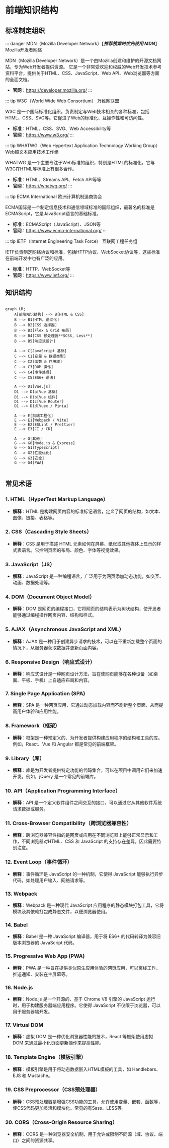 # 前端知识结构

## 标准制定组织

::: danger MDN（Mozilla Developer Network）【***推荐搜索时优先使用 MDN***】
Mozilla开发者网络

MDN（Mozilla Developer Network）是一个由Mozilla创建和维护的开源文档网站，专为Web开发者提供资源。
它是一个非常受欢迎和权威的Web开发技术参考资料平台，提供关于HTML、CSS、JavaScript、Web API、Web浏览器等方面的全面文档。



- **官网**：https://developer.mozilla.org/
:::


::: tip W3C（World Wide Web Consortium）
万维网联盟

W3C 是一个国际标准化组织，负责制定与Web技术相关的各种标准，包括HTML、CSS、SVG等。它促进了Web的标准化、互操作性和可访问性。

- **标准**：HTML、CSS、SVG、Web Accessibility等
- **官网**：https://www.w3.org/
:::

::: tip WHATWG（Web Hypertext Application Technology Working Group）
Web超文本应用技术工作组

WHATWG 是一个主要专注于Web标准的组织，特别是HTML的标准化。它与W3C在HTML等标准上有很多合作。

- **标准**：HTML、Streams API、Fetch API等等
- **官网**：https://whatwg.org/
:::

::: tip ECMA International
欧洲计算机制造商协会

ECMA国际是一个制定信息技术和通信领域标准的国际组织，最著名的标准是ECMAScript，它是JavaScript语言的基础标准。

- **标准**：ECMAScript（JavaScript）、JSON等
- **官网**：https://www.ecma-international.org/
:::

::: tip IETF（Internet Engineering Task Force）
互联网工程任务组

IETF负责制定网络协议和标准，包括HTTP协议、WebSocket协议等，这些标准在前端开发中也有广泛的应用。

- **标准**：HTTP、WebSocket等
- **官网**：https://www.ietf.org/
:::


## 知识结构

<div class="mermaid-container-frontend">

``` mermaid
graph LR;
    A[前端知识结构] --> B[HTML & CSS]
    B --> B1[HTML 语义化]
    B --> B2[CSS 选择器]
    B --> B3[Flex & Grid 布局]
    B --> B4[CSS 预处理器**SCSS, Less**]
    B --> B5[响应式设计]

    A --> C[JavaScript 基础]
    C --> C1[变量 & 数据类型]
    C --> C2[函数 & 作用域]
    C --> C3[DOM 操作]
    C --> C4[事件处理]
    C --> C5[ES6+ 语法]

    A --> D1[Vue.js]
    D1 --> D1a[Vue 基础]
    D1 --> D1b[Vue 组件]
    D1 --> D1c[Vue Router]
    D1 --> D1d[Vuex / Pinia]

    A --> E[前端工程化]
    E --> E1[Webpack / Vite]
    E --> E2[ESLint / Prettier]
    E --> E3[CI / CD]

    A --> G[其他]
    G --> G0[Node.js & Express]
    G --> G1[TypeScript]
    G --> G2[性能优化]
    G --> G3[安全]
    G --> G4[PWA]

```

</div>

<style>
.mermaid-container-frontend{
  width: 100%;
  overflow: auto;
}

.mermaid-container-frontend .mermaid {
  width: 550px;
}
</style>

## 常见术语

### 1. **HTML（HyperText Markup Language）**
   - **解释**：HTML 是构建网页内容的标准标记语言，定义了网页的结构，如文本、图像、链接、表格等。

### 2. **CSS（Cascading Style Sheets）**
   - **解释**：CSS 是用于描述 HTML 元素如何在屏幕、纸张或其他媒体上显示的样式表语言。它控制页面的布局、颜色、字体等视觉效果。

### 3. **JavaScript（JS）**
   - **解释**：JavaScript 是一种编程语言，广泛用于为网页添加动态功能，如交互、动画、数据处理等。

### 4. **DOM（Document Object Model）**
   - **解释**：DOM 是网页的编程接口，它将网页的结构表示为树状结构，使开发者能够通过编程操作网页内容、结构和样式。

### 5. **AJAX（Asynchronous JavaScript and XML）**
   - **解释**：AJAX 是一种用于创建异步请求的技术，可以在不重新加载整个页面的情况下，从服务器获取数据并更新页面内容。

### 6. **Responsive Design（响应式设计）**
   - **解释**：响应式设计是一种网页设计方法，旨在使网页能够在各种设备（如桌面、平板、手机）上自适应布局和内容。

### 7. **Single Page Application (SPA)**
   - **解释**：SPA 是一种网页应用，它通过动态加载内容而不刷新整个页面，从而提高用户体验和应用性能。

### 8. **Framework（框架）**
   - **解释**：框架是一种预定义的、为开发者提供构建应用程序的结构和工具的库。例如，React、Vue 和 Angular 都是常见的前端框架。

### 9. **Library（库）**
   - **解释**：库是为开发者提供特定功能的代码集合，可以在项目中调用它们来加速开发。例如，jQuery 是一个常见的前端库。

### 10. **API（Application Programming Interface）**
   - **解释**：API 是一个定义软件组件之间交互的接口，可以通过它从其他软件系统请求数据或服务。

### 11. **Cross-Browser Compatibility（跨浏览器兼容性）**
   - **解释**：跨浏览器兼容性指的是网页或应用在不同浏览器上能够正常显示和工作，不同浏览器对HTML、CSS 和 JavaScript 的支持存在差异，因此需要特别注意。

### 12. **Event Loop（事件循环）**
   - **解释**：事件循环是 JavaScript 的一种机制，它使得 JavaScript 能够执行异步代码，如处理用户输入、网络请求等。

### 13. **Webpack**
   - **解释**：Webpack 是一种现代 JavaScript 应用程序的静态模块打包工具，它将模块及其依赖打包成静态文件，以便浏览器使用。

### 14. **Babel**
   - **解释**：Babel 是一种 JavaScript 编译器，用于将 ES6+ 的代码转译为兼容旧版本浏览器的 JavaScript 代码。

### 15. **Progressive Web App (PWA)**
   - **解释**：PWA 是一种旨在提供类似原生应用体验的网页应用，可以离线工作、推送通知、安装在主屏幕等。

### 16. **Node.js**
   - **解释**：Node.js 是一个开源的、基于 Chrome V8 引擎的 JavaScript 运行时，用于构建服务器端应用程序。它使得 JavaScript 不仅限于浏览器，可以用于服务器端开发。

### 17. **Virtual DOM**
   - **解释**：虚拟 DOM 是一种优化浏览器性能的技术，React 等框架使用虚拟 DOM 来通过最小化页面更新操作来提高性能。

### 18. **Template Engine（模板引擎）**
   - **解释**：模板引擎是用于将动态数据嵌入HTML模板的工具，如 Handlebars、EJS 和 Mustache。

### 19. **CSS Preprocessor（CSS预处理器）**
   - **解释**：CSS预处理器是增强CSS功能的工具，允许使用变量、嵌套、函数等，使CSS代码更加灵活和模块化。常见的有Sass、LESS等。

### 20. **CORS（Cross-Origin Resource Sharing）**
   - **解释**：CORS 是一种浏览器安全机制，用于允许或限制不同源（域、协议、端口）之间的资源共享。
